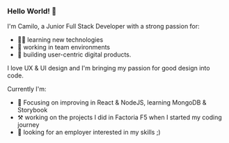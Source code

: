 ### Hello World! 👋

I'm Camilo, a Junior Full Stack Developer with a strong passion for:
- 👨‍💻 learning new technologies
- 👯 working in team environments
- 🎯 building user-centric digital products.

I love UX & UI design and I'm bringing my passion for good design into code.

Currently I'm:
- 🌱 Focusing on improving in React & NodeJS, learning MongoDB & Storybook
- ⚒️ working on the projects I did in Factoria F5 when I started my coding journey
- 🤑 looking for an employer interested in my skills ;)

